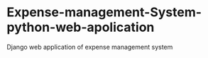 # Expense-management-System-python-web-apolication
Django web application of expense management system
